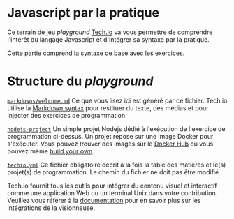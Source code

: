 # Javascript par la pratique

Ce terrain de jeu *playground* [Tech.io](https://tech.io/) va vous permettre de comprendre l'intérêt du langage Javascript et d'intégrer sa syntaxe par la pratique.

Cette partie comprend la syntaxe de base avec les exercices. 

# Structure du *playground*

[`markdowns/welcome.md`](https://github.com/TechDotIO/nodejs-template/blob/master/markdowns/welcome.md)
Ce que vous lisez ici est généré par ce fichier. Tech.io utilise la [Markdown syntax](https://tech.io/doc/reference-markdowns) pour restituer du texte, des médias et pour injecter des exercices de programmation.

[`nodejs-project`](https://github.com/TechDotIO/nodejs-template/tree/master/nodejs-project)
Un simple projet Nodejs dédié à l'exécution de l'exercice de programmation ci-dessus. Un projet repose sur une image Docker pour s'exécuter. Vous pouvez trouver des images sur le [Docker Hub](https://hub.docker.com/explore/) ou vous pouvez même [build your own](https://tech.io/doc/reference-runner).


[`techio.yml`](https://github.com/TechDotIO/nodejs-template/blob/master/techio.yml)
Ce fichier obligatoire décrit à la fois la table des matières et le(s) projet(s) de programmation. Le chemin du fichier ne doit pas être modifié.


Tech.io fournit tous les outils pour intégrer du contenu visuel et interactif comme une application Web ou un terminal Unix dans votre contribution. Veuillez vous référer à la [documentation](https://tech.io/doc) pour en savoir plus sur les intégrations de la visionneuse.
